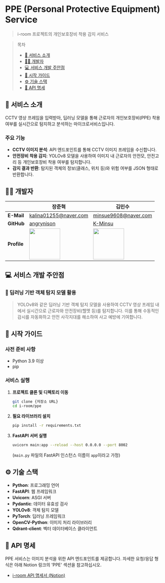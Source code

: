 # PPE (Personal Protective Equipment) Service

> i-room 프로젝트의 개인보호장비 착용 감지 서비스

> 목차
> - [📄 서비스 소개](#서비스-소개)
> - [🧑‍💻 개발자](#개발자)
> - [💻 서비스 개발 주안점](#서비스-개발-주안점)
> - [🚀 시작 가이드](#시작-가이드)
> - [⚙️ 기술 스택](#기술-스택)
> - [📡 API 명세](#api-명세)

<a id="서비스-소개"></a>
## 📄 서비스 소개

CCTV 영상 프레임을 입력받아, 딥러닝 모델을 통해 근로자의 개인보호장비(PPE) 착용 여부를 실시간으로 탐지하고 분석하는 마이크로서비스입니다.

### 주요 기능

- **CCTV 이미지 분석**: API 엔드포인트를 통해 CCTV 이미지 프레임을 수신합니다.
- **안전장비 착용 감지**: YOLOv8 모델을 사용하여 이미지 내 근로자의 안전모, 안전고리 등 개인보호장비 착용 여부를 탐지합니다.
- **감지 결과 반환**: 탐지된 객체의 정보(클래스, 위치 등)와 위험 여부를 JSON 형태로 반환합니다.

<a id="개발자"></a>
## 🧑‍💻 개발자

|          | 장준혁                                                      | 김민수                                                     |
|----------|-------------------------------------------------------------|------------------------------------------------------------|
| **E-Mail** | kalina01255@naver.com                                       | minsue9608@naver.com                                       |
| **GitHub** | [angrynison](https://github.com/angrynison)                 | [K-Minsu](https://github.com/K-Minsu)                      |
| **Profile**  | <img src="https://github.com/angrynison.png" width=100px>   | <img src="https://github.com/K-Minsu.png" width=100px>     |

<a id="서비스-개발-주안점"></a>
## 💻 서비스 개발 주안점

### 📌 딥러닝 기반 객체 탐지 모델 활용
> YOLOv8와 같은 딥러닝 기반 객체 탐지 모델을 사용하여 CCTV 영상 프레임 내에서 실시간으로 근로자와 안전장비(헬멧 등)를 탐지합니다. 이를 통해 수동적인 감시를 자동화하고 안전 사각지대를 해소하여 사고 예방에 기여합니다.

<a id="시작-가이드"></a>
## 🚀 시작 가이드

### 사전 준비 사항

- Python 3.9 이상
- pip

### 서비스 실행

1.  **프로젝트 클론 및 디렉토리 이동**
    ```bash
    git clone {저장소 URL}
    cd i-room/ppe
    ```

2.  **필요 라이브러리 설치**
    ```bash
    pip install -r requirements.txt
    ```

3.  **FastAPI 서버 실행**
    ```bash
    uvicorn main:app --reload --host 0.0.0.0 --port 8002
    ```
    (`main.py` 파일의 FastAPI 인스턴스 이름이 `app`이라고 가정)

<a id="기술-스택"></a>
## ⚙️ 기술 스택

- **Python**: 프로그래밍 언어
- **FastAPI**: 웹 프레임워크
- **Uvicorn**: ASGI 서버
- **Pydantic**: 데이터 유효성 검사
- **YOLOv8**: 객체 탐지 모델
- **PyTorch**: 딥러닝 프레임워크
- **OpenCV-Python**: 이미지 처리 라이브러리
- **Qdrant-client**: 벡터 데이터베이스 클라이언트

<a id="api-명세"></a>
## 📡 API 명세

PPE 서비스는 이미지 분석을 위한 API 엔드포인트를 제공합니다. 자세한 요청/응답 형식은 아래 Notion 링크의 'PPE' 섹션을 참고하십시오.

- [i-room API 명세서 (Notion)](https://disco-mitten-e75.notion.site/API-238f6cd45c7380209227f1f66bddebdd?pvs=73)